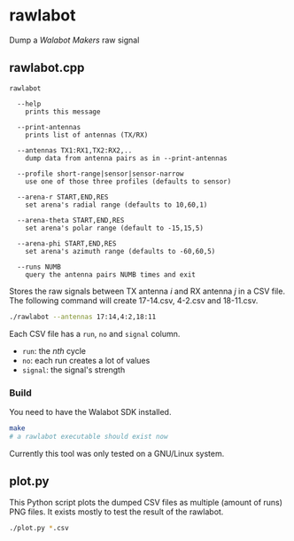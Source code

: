 # rawlabot

Dump a *Walabot Makers* raw signal


## rawlabot.cpp

```
rawlabot

  --help
    prints this message

  --print-antennas
    prints list of antennas (TX/RX)

  --antennas TX1:RX1,TX2:RX2,..
    dump data from antenna pairs as in --print-antennas

  --profile short-range|sensor|sensor-narrow
    use one of those three profiles (defaults to sensor)

  --arena-r START,END,RES
    set arena's radial range (defaults to 10,60,1)

  --arena-theta START,END,RES
    set arena's polar range (default to -15,15,5)

  --arena-phi START,END,RES
    set arena's azimuth range (defaults to -60,60,5)

  --runs NUMB
    query the antenna pairs NUMB times and exit
```

Stores the raw signals between TX antenna *i* and RX antenna *j* in a CSV file.
The following command will create 17-14.csv, 4-2.csv and 18-11.csv.

```bash
./rawlabot --antennas 17:14,4:2,18:11
```

Each CSV file has a `run`, `no` and `signal` column.

- `run`: the *nth* cycle
- `no`: each run creates a lot of values
- `signal`: the signal's strength

### Build

You need to have the Walabot SDK installed.

```bash
make
# a rawlabot executable should exist now
```

Currently this tool was only tested on a GNU/Linux system.


## plot.py

This Python script plots the dumped CSV files as multiple (amount of runs) PNG
files. It exists mostly to test the result of the rawlabot.

```bash
./plot.py *.csv
```
